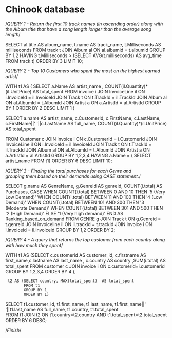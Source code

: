 # Chinook database

/*QUERY 1 - Return the first 10 track names (in ascending order) along with the Album title
that have a song length longer than the average song length*/

SELECT al.title AS album_name, t.name AS track_name, t.Milliseconds AS milliseconds
FROM track t
JOIN Album al
ON al.albumid = t.albumid
GROUP BY 1,2
HAVING t.Milliseconds > (SELECT AVG(t.milliseconds) AS avg_time
FROM track t)
ORDER BY 3
LIMIT 10;




/*QUERY 2 - Top 10 Customers who spent the most on the highest earned artist*/

WITH t1 AS ( SELECT a.Name AS artist_name , COUNT(il.Quantity)*(il.UnitPrice) AS total_spent
			FROM invoice i
			JOIN InvoiceLine il
			ON i.InvoiceId = il.InvoiceId
			JOIN Track t
			ON t.TrackId = il.TrackId
			JOIN Album al
			ON al.AlbumId = t.AlbumId
			JOIN Artist a
			ON a.ArtistId = al.ArtistId
			GROUP BY 1
			ORDER BY 2 DESC
			LIMIT 1 )

SELECT  a.name AS artist_name, c.CustomerId, c.FirstName, c.LastName,
		c.FirstName||' '||c.LastName AS full_name,
		COUNT(il.Quantity)*(il.UnitPrice) AS total_spent

FROM Customer c
JOIN invoice i
ON c.CustomerId = i.CustomerId
JOIN InvoiceLine il
ON i.InvoiceId = il.InvoiceId
JOIN Track t
ON t.TrackId = il.TrackId
JOIN Album al
ON al.AlbumId = t.AlbumId
JOIN Artist a
ON a.ArtistId = al.ArtistId
GROUP BY 1,2,3,4
HAVING a.Name = ( SELECT artist_name
		  FROM t1)
ORDER BY 6 DESC
LIMIT 10;



/*QUERY 3 - Finding the total purchases for each Genre and  
  grouping them based on their demands using CASE statement.*/

  SELECT  g.name AS GenreName, g.GenreId AS genreId,  COUNT(i.total) AS Purchases,
   	CASE	WHEN COUNT(i.total) BETWEEN 0 AND 10 THEN '5 (Very Low Demand)'
		WHEN COUNT(i.total) BETWEEN 11 AND 100 THEN '4 (Low Demand)'
		WHEN COUNT(i.total) BETWEEN 101 AND 300 THEN '3 (Moderate Demand)'
		WHEN COUNT(i.total) BETWEEN 301 AND 500 THEN '2 (High Demand)'
	ELSE '1 (Very high demand)' END AS Ranking_based_on_demand
FROM GENRE g
JOIN Track t
ON g.Genreid = t.genreid
JOIN invoiceline il
ON il.trackid = t.trackid
JOIN invoice i
ON i.invoiceid = il.invoiceid
GROUP BY 1,2
ORDER BY 2;



/*QUERY 4 - A query that returns the top customer from each country along with how much they spent*/

WITH t1 AS (SELECT c.customerid AS customer_id, c.firstname AS first_name,c.lastname AS last_name ,
			c.country AS country ,SUM(i.total) AS total_spent
			FROM customer c
			JOIN invoice i
			ON c.customerid=i.customerid
			GROUP BY 1,2,3,4
			ORDER BY 4 ),

	 t2 AS (SELECT country, MAX(total_spent)  AS total_spent
		    FROM t1
		    GROUP BY 1
            ORDER BY 1)

SELECT  t1.customer_id, t1.first_name, t1.last_name,
		t1.first_name||' '||t1.last_name AS full_name,
		t1.country, t1.total_spent		
FROM t1
JOIN t2
ON t1.country=t2.country AND t1.total_spent=t2.total_spent
ORDER BY 6 DESC;

/*Finish*/
